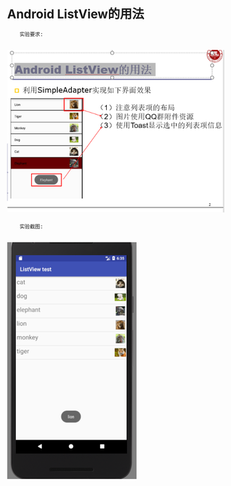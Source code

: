 #		Android ListView的用法
		实验要求:
## ![Image text](https://raw.githubusercontent.com/luoyijie123/lyj/master/Android实验二_UI组件/ListViewtest/image/require.PNG)
		实验截图:
## ![Image text](https://raw.githubusercontent.com/luoyijie123/lyj/master/Android实验二_UI组件/ListViewtest/image/run.PNG)
